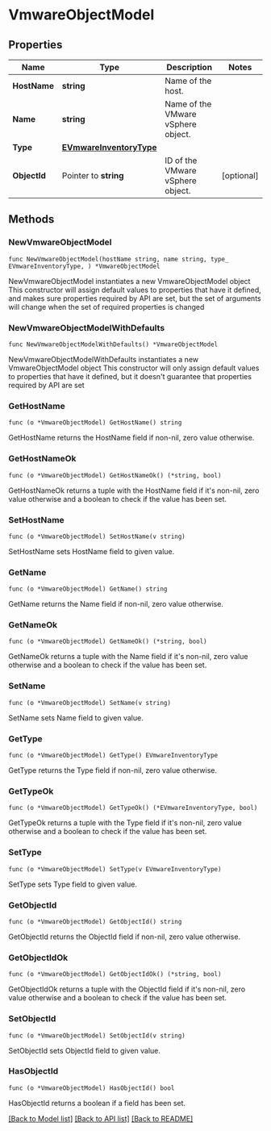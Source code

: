 # VmwareObjectModel

## Properties

Name | Type | Description | Notes
------------ | ------------- | ------------- | -------------
**HostName** | **string** | Name of the host. | 
**Name** | **string** | Name of the VMware vSphere object. | 
**Type** | [**EVmwareInventoryType**](EVmwareInventoryType.md) |  | 
**ObjectId** | Pointer to **string** | ID of the VMware vSphere object. | [optional] 

## Methods

### NewVmwareObjectModel

`func NewVmwareObjectModel(hostName string, name string, type_ EVmwareInventoryType, ) *VmwareObjectModel`

NewVmwareObjectModel instantiates a new VmwareObjectModel object
This constructor will assign default values to properties that have it defined,
and makes sure properties required by API are set, but the set of arguments
will change when the set of required properties is changed

### NewVmwareObjectModelWithDefaults

`func NewVmwareObjectModelWithDefaults() *VmwareObjectModel`

NewVmwareObjectModelWithDefaults instantiates a new VmwareObjectModel object
This constructor will only assign default values to properties that have it defined,
but it doesn't guarantee that properties required by API are set

### GetHostName

`func (o *VmwareObjectModel) GetHostName() string`

GetHostName returns the HostName field if non-nil, zero value otherwise.

### GetHostNameOk

`func (o *VmwareObjectModel) GetHostNameOk() (*string, bool)`

GetHostNameOk returns a tuple with the HostName field if it's non-nil, zero value otherwise
and a boolean to check if the value has been set.

### SetHostName

`func (o *VmwareObjectModel) SetHostName(v string)`

SetHostName sets HostName field to given value.


### GetName

`func (o *VmwareObjectModel) GetName() string`

GetName returns the Name field if non-nil, zero value otherwise.

### GetNameOk

`func (o *VmwareObjectModel) GetNameOk() (*string, bool)`

GetNameOk returns a tuple with the Name field if it's non-nil, zero value otherwise
and a boolean to check if the value has been set.

### SetName

`func (o *VmwareObjectModel) SetName(v string)`

SetName sets Name field to given value.


### GetType

`func (o *VmwareObjectModel) GetType() EVmwareInventoryType`

GetType returns the Type field if non-nil, zero value otherwise.

### GetTypeOk

`func (o *VmwareObjectModel) GetTypeOk() (*EVmwareInventoryType, bool)`

GetTypeOk returns a tuple with the Type field if it's non-nil, zero value otherwise
and a boolean to check if the value has been set.

### SetType

`func (o *VmwareObjectModel) SetType(v EVmwareInventoryType)`

SetType sets Type field to given value.


### GetObjectId

`func (o *VmwareObjectModel) GetObjectId() string`

GetObjectId returns the ObjectId field if non-nil, zero value otherwise.

### GetObjectIdOk

`func (o *VmwareObjectModel) GetObjectIdOk() (*string, bool)`

GetObjectIdOk returns a tuple with the ObjectId field if it's non-nil, zero value otherwise
and a boolean to check if the value has been set.

### SetObjectId

`func (o *VmwareObjectModel) SetObjectId(v string)`

SetObjectId sets ObjectId field to given value.

### HasObjectId

`func (o *VmwareObjectModel) HasObjectId() bool`

HasObjectId returns a boolean if a field has been set.


[[Back to Model list]](../README.md#documentation-for-models) [[Back to API list]](../README.md#documentation-for-api-endpoints) [[Back to README]](../README.md)


